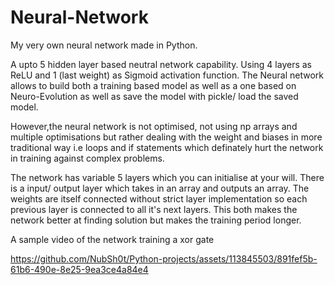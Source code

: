 # Neural-Network

My very own neural network made in Python.

A upto 5 hidden layer based neutral network capability. Using 4 layers as ReLU and 1 (last weight) as Sigmoid activation function. The Neural network allows to build both a training based model as well as a one based on Neuro-Evolution as well as save the model with pickle/ load the saved model.

However,the neural network is not optimised, not using np arrays and multiple optimisations but rather dealing with the weight and biases in more traditional way i.e loops and if statements which definately hurt the network in training against complex problems.

The network has variable 5 layers which you can initialise at your will. There is a input/ output layer which takes in an array and outputs an array. The weights are itself connected without strict layer implementation so each previous layer is connected to all it's next layers. This both makes the network better at finding solution but makes the training period longer.


A sample video of the network training a xor gate

https://github.com/NubSh0t/Python-projects/assets/113845503/891fef5b-61b6-490e-8e25-9ea3ce4a84e4

